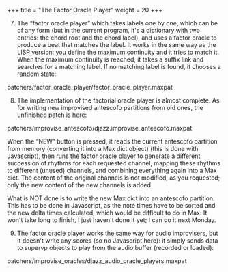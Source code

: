 +++
title = "The Factor Oracle Player"
weight = 20
+++


7. The “factor oracle player” which takes labels one by one, which can be of any form (but in the current program, it's a dictionary with two entries: the chord root and the chord label), and uses a factor oracle to produce a beat that matches the label. It works in the same way as the LISP version: you define the maximum continuity and it tries to match it. When the maximum continuity is reached, it takes a suffix link and searches for a matching label. If no matching label is found, it chooses a random state:

patchers/factor_oracle_player/factor_oracle_player.maxpat


8. The implementation of the factorial oracle player is almost complete. As for writing new improvised antescofo partitions from old ones, the unfinished patch is here:

patchers/improvise_antescofo/djazz.improvise_antescofo.maxpat

When the “NEW” button is pressed, it reads the current antescofo partition from memory (converting it into a Max dict object) (this is done with Javascript), then runs the factor oracle player to generate a different succession of rhythms for each requested channel, mapping these rhythms to different (unused) channels, and combining everything again into a Max dict. 
 The content of the original channels is not modified, as you requested; only the new content of the new channels is added. 

What is NOT done is to write the new Max dict into an antescofo partition. This has to be done in Javascript, as the note times have to be sorted and the new delta times calculated, which would be difficult to do in Max. It won't take long to finish, I just haven't done it yet; I can do it next Monday. 

9. The factor oracle player works the same way for audio improvisers, but it doesn't write any scores (so no Javascript here): it simply sends data to supervp objects to play from the audio buffer (recorded or loaded):

patchers/improvise_oracles/djazz_audio_oracle_players.maxpat

